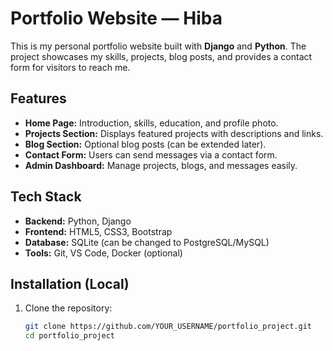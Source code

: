 # Portfolio Website — Hiba

This is my personal portfolio website built with **Django** and **Python**. The project showcases my skills, projects, blog posts, and provides a contact form for visitors to reach me.

## Features

- **Home Page:** Introduction, skills, education, and profile photo.
- **Projects Section:** Displays featured projects with descriptions and links.
- **Blog Section:** Optional blog posts (can be extended later).
- **Contact Form:** Users can send messages via a contact form.
- **Admin Dashboard:** Manage projects, blogs, and messages easily.

## Tech Stack

- **Backend:** Python, Django
- **Frontend:** HTML5, CSS3, Bootstrap
- **Database:** SQLite (can be changed to PostgreSQL/MySQL)
- **Tools:** Git, VS Code, Docker (optional)

## Installation (Local)

1. Clone the repository:
   ```bash
   git clone https://github.com/YOUR_USERNAME/portfolio_project.git
   cd portfolio_project
